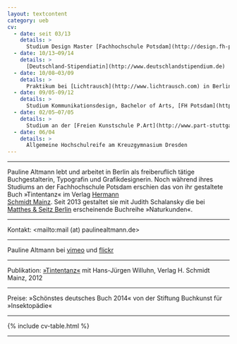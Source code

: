 ```yaml
---
layout: textcontent
category: ueb
cv:
  - date: seit 03/13
    details: >
      Studium Design Master [Fachhochschule Potsdam](http://design.fh-potsdam.de)
  - date: 10/13–09/14
    details: >
      [Deutschland-Stipendiatin](http://www.deutschlandstipendium.de)
  - date: 10/08–03/09
    details: >
      Praktikum bei [Lichtrausch](http://www.lichtrausch.com) in Berlin  
  - date: 09/05-09/12
    details: >
      Studium Kommunikationsdesign, Bachelor of Arts, [FH Potsdam](http://design.fh-potsdam.de)
  - date: 02/05–07/05
    details: >
      Studium an der [Freien Kunstschule P.Art](http://www.part-stuttgart.de/) in Stuttgart
  - date: 06/04
    details: >
      Allgemeine Hochschulreife am Kreuzgymnasium Dresden
---
```


*****

Pauline Altmann lebt und arbeitet in Berlin als freiberuflich tätige Buchgestalterin, Typografin und Grafikdesignerin. 
Noch während ihres Studiums an der Fachhochschule Potsdam erschien das von ihr gestaltete Buch »Tintentanz« im Verlag [Hermann  
Schmidt Mainz](http://www.typografie.de/web/). Seit 2013 gestaltet sie mit Judith Schalansky die bei [Matthes & Seitz Berlin](http://www.matthes-seitz-berlin.de) erscheinende Buchreihe »Naturkunden«. 

*****

Kontakt:  <mailto:mail (at) paulinealtmann.de>

*****

Pauline Altmann bei [vimeo](https://vimeo.com/user3722709/) und [flickr](http://www.flickr.com/photos/sykora-arts/sets/)

*****

Publikation:  [»Tintentanz«](http://www.tintentanz.de/) mit Hans-Jürgen Willuhn, Verlag H. Schmidt Mainz, 2012

*****

Preise:  »Schönstes deutsches Buch 2014« von der Stiftung Buchkunst für »Insektopädie«

*****

{% include cv-table.html %}

*****
